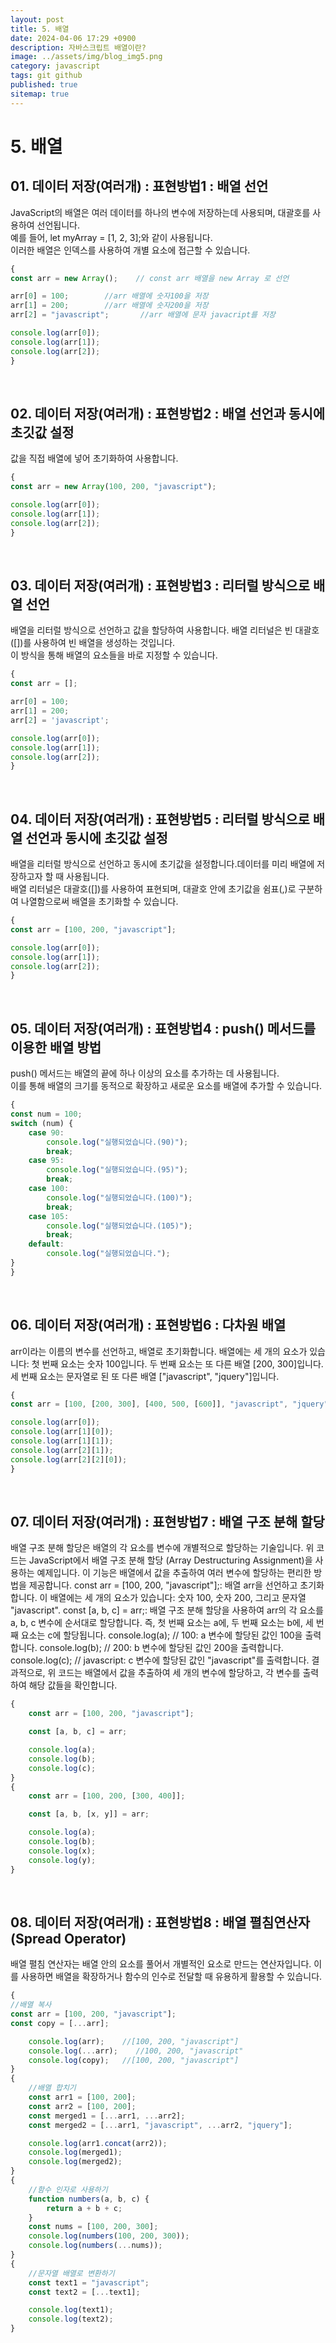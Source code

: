 ```yaml
---
layout: post
title: 5. 배열
date: 2024-04-06 17:29 +0900
description: 자바스크립트 배열이란?
image: ../assets/img/blog_img5.png
category: javascript
tags: git github
published: true
sitemap: true
---
```

# 5. 배열
##  01. 데이터 저장(여러개) : 표현방법1 : 배열 선언
JavaScript의 배열은 여러 데이터를 하나의 변수에 저장하는데 사용되며, 대괄호를 사용하여 선언됩니다.   
예를 들어, let myArray = [1, 2, 3];와 같이 사용됩니다.   
이러한 배열은 인덱스를 사용하여 개별 요소에 접근할 수 있습니다.   
````javascript
{
const arr = new Array();    // const arr 배열을 new Array 로 선언 

arr[0] = 100;        //arr 배열에 숫자100을 저장
arr[1] = 200;        //arr 배열에 숫자200을 저장
arr[2] = "javascript";       //arr 배열에 문자 javacript를 저장

console.log(arr[0]);
console.log(arr[1]);
console.log(arr[2]);
}
````   
<br>
   
## 02. 데이터 저장(여러개) : 표현방법2 : 배열 선언과 동시에 초깃값 설정
값을 직접 배열에 넣어 초기화하여 사용합니다.   
````javascript
{
const arr = new Array(100, 200, "javascript");

console.log(arr[0]);
console.log(arr[1]);
console.log(arr[2]);
}
````
<br>

## 03.  데이터 저장(여러개) : 표현방법3 : 리터럴 방식으로 배열 선언
배열을 리터럴 방식으로 선언하고 값을 할당하여 사용합니다. 배열 리터널은 빈 대괄호([])를 사용하여 빈 배열을 생성하는 것입니다.   
이 방식을 통해 배열의 요소들을 바로 지정할 수 있습니다.   

````javascript
{
const arr = [];

arr[0] = 100;
arr[1] = 200;
arr[2] = 'javascript';

console.log(arr[0]);
console.log(arr[1]);
console.log(arr[2]);
}
````
<br>

##  04. 데이터 저장(여러개) : 표현방법5 : 리터럴 방식으로 배열 선언과 동시에 초깃값 설정
배열을 리터럴 방식으로 선언하고 동시에 초기값을 설정합니다.데이터를 미리 배열에 저장하고자 할 때 사용됩니다.    
배열 리터널은 대괄호([])를 사용하여 표현되며, 대괄호 안에 초기값을 쉼표(,)로 구분하여 나열함으로써 배열을 초기화할 수 있습니다.   
````javascript
{
const arr = [100, 200, "javascript"];

console.log(arr[0]);
console.log(arr[1]);
console.log(arr[2]);
}
````
<br>

## 05. 데이터 저장(여러개) : 표현방법4 : push() 메서드를 이용한 배열 방법
push() 메서드는 배열의 끝에 하나 이상의 요소를 추가하는 데 사용됩니다.   
이를 통해 배열의 크기를 동적으로 확장하고 새로운 요소를 배열에 추가할 수 있습니다.     
````javascript
{
const num = 100;
switch (num) {
    case 90:
        console.log("실행되었습니다.(90)");
        break;
    case 95:
        console.log("실행되었습니다.(95)");
        break;
    case 100:
        console.log("실행되었습니다.(100)");
        break;
    case 105:
        console.log("실행되었습니다.(105)");
        break;
    default:
        console.log("실행되었습니다.");
}
}
````
<br>

## 06. 데이터 저장(여러개) : 표현방법6 : 다차원 배열
arr이라는 이름의 변수를 선언하고, 배열로 초기화합니다. 배열에는 세 개의 요소가 있습니다: 첫 번째 요소는 숫자 100입니다. 두 번째 요소는 또 다른 배열 [200, 300]입니다. 세 번째 요소는 문자열로 된 또 다른 배열 ["javascript", "jquery"]입니다.
````javascript
{
const arr = [100, [200, 300], [400, 500, [600]], "javascript", "jquery"];

console.log(arr[0]);
console.log(arr[1][0]);
console.log(arr[1][1]);
console.log(arr[2][1]);
console.log(arr[2][2][0]);
}
````
<br>

## 07. 데이터 저장(여러개) : 표현방법7 : 배열 구조 분해 할당
배열 구조 분해 할당은 배열의 각 요소를 변수에 개별적으로 할당하는 기술입니다.
위 코드는 JavaScript에서 배열 구조 분해 할당 (Array Destructuring Assignment)을 사용하는 예제입니다. 이 기능은 배열에서 값을 추출하여 여러 변수에 할당하는 편리한 방법을 제공합니다. const arr = [100, 200, "javascript"];: 배열 arr을 선언하고 초기화합니다. 이 배열에는 세 개의 요소가 있습니다: 숫자 100, 숫자 200, 그리고 문자열 "javascript". const [a, b, c] = arr;: 배열 구조 분해 할당을 사용하여 arr의 각 요소를 a, b, c 변수에 순서대로 할당합니다. 즉, 첫 번째 요소는 a에, 두 번째 요소는 b에, 세 번째 요소는 c에 할당됩니다. console.log(a); // 100: a 변수에 할당된 값인 100을 출력합니다.
console.log(b); // 200: b 변수에 할당된 값인 200을 출력합니다.
console.log(c); // javascript: c 변수에 할당된 값인 "javascript"를 출력합니다.
결과적으로, 위 코드는 배열에서 값을 추출하여 세 개의 변수에 할당하고, 각 변수를 출력하여 해당 값들을 확인합니다.
````javascript
{
    const arr = [100, 200, "javascript"];

    const [a, b, c] = arr;

    console.log(a);
    console.log(b);
    console.log(c);
}
{
    const arr = [100, 200, [300, 400]];

    const [a, b, [x, y]] = arr;

    console.log(a);
    console.log(b);
    console.log(x);
    console.log(y);
}
````
<br>

## 08. 데이터 저장(여러개) : 표현방법8 : 배열 펼침연산자(Spread Operator)
배열 펼침 연산자는 배열 안의 요소를 풀어서 개별적인 요소로 만드는 연산자입니다. 이를 사용하면 배열을 확장하거나 함수의 인수로 전달할 때 유용하게 활용할 수 있습니다.

````javascript
{
//배열 복사
const arr = [100, 200, "javascript"];
const copy = [...arr];

    console.log(arr);    //[100, 200, "javascript"]
    console.log(...arr);    //100, 200, "javascript"
    console.log(copy);   //[100, 200, "javascript"]
}
{
    //배열 합치기
    const arr1 = [100, 200];
    const arr2 = [100, 200];
    const merged1 = [...arr1, ...arr2];
    const merged2 = [...arr1, "javascript", ...arr2, "jquery"];

    console.log(arr1.concat(arr2));   
    console.log(merged1);             
    console.log(merged2);              
}
{
    //함수 인자로 사용하기
    function numbers(a, b, c) {
        return a + b + c;
    }
    const nums = [100, 200, 300];
    console.log(numbers(100, 200, 300)); 
    console.log(numbers(...nums));      
}
{
    //문자열 배열로 변환하기
    const text1 = "javascript";
    const text2 = [...text1];

    console.log(text1);     
    console.log(text2);
}
````
<br>


